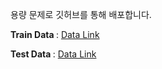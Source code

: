 용량 문제로 깃허브를 통해 배포합니다.

<b> Train Data </b> : [Data Link](https://github.com/korquad/korquad.github.io/tree/master/dataset/KorQuAD_2.1/train)

<b> Test Data </b> : [Data Link](https://github.com/korquad/korquad.github.io/tree/master/dataset/KorQuAD_2.1/dev)
